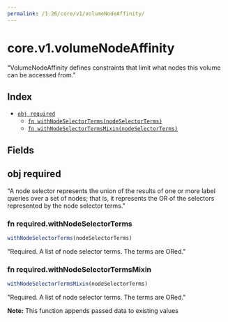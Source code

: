 ```yaml
---
permalink: /1.26/core/v1/volumeNodeAffinity/
---
```


# core.v1.volumeNodeAffinity

"VolumeNodeAffinity defines constraints that limit what nodes this volume can be accessed from."

## Index

* [`obj required`](#obj-required)
  * [`fn withNodeSelectorTerms(nodeSelectorTerms)`](#fn-requiredwithnodeselectorterms)
  * [`fn withNodeSelectorTermsMixin(nodeSelectorTerms)`](#fn-requiredwithnodeselectortermsmixin)

## Fields

## obj required

"A node selector represents the union of the results of one or more label queries over a set of nodes; that is, it represents the OR of the selectors represented by the node selector terms."

### fn required.withNodeSelectorTerms

```ts
withNodeSelectorTerms(nodeSelectorTerms)
```

"Required. A list of node selector terms. The terms are ORed."

### fn required.withNodeSelectorTermsMixin

```ts
withNodeSelectorTermsMixin(nodeSelectorTerms)
```

"Required. A list of node selector terms. The terms are ORed."

**Note:** This function appends passed data to existing values